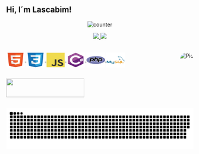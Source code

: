 ## Hi, I´m Lascabim!
<p align="center" > <img align="center" alt="counter" height="30" width="170" src="https://komarev.com/ghpvc/?username=Lascabim&label=Profile%20views&color=0e75b6&style=flat">
</p>

<div align="center">
 <a href="https://github.com/Lascabim">
  <img height="166em" src="https://github-readme-stats.vercel.app/api?username=Lascabim&show_icons=true&theme=react&include_all_commits=true&count_private=true"/>
  <img height="166em" src="https://github-readme-stats.vercel.app/api/top-langs/?username=Lascabim&layout=compact&langs_count=7&theme=react"/>
</div>
 
<br>
<div align="left" style="display: inline_block"><br>
  <img align="center" alt="HTML" height="40" width="50" src="https://raw.githubusercontent.com/devicons/devicon/master/icons/html5/html5-original.svg">
  <img align="center" alt="CSS" height="40" width="50" src="https://raw.githubusercontent.com/devicons/devicon/master/icons/css3/css3-original.svg">
  <img align="center" alt="Javascript" height="40" width="50" src="https://raw.githubusercontent.com/devicons/devicon/master/icons/javascript/javascript-original.svg">
  <img align="center" alt="Csharp" height="40" width="50" src="https://raw.githubusercontent.com/devicons/devicon/master/icons/csharp/csharp-original.svg">
  <img align="center" alt="PHP" height="40" width="50" src="https://raw.githubusercontent.com/devicons/devicon/master/icons/php/php-original.svg">
  <img align="center" alt="MySQL" height="40" width="50" src="https://raw.githubusercontent.com/devicons/devicon/master/icons/mysql/mysql-original-wordmark.svg">
 <img align="right"  alt="Pic" height="150" style="border-radius:50px;"     src="https://media.discordapp.net/attachments/942450101073358928/981510490524090378/Avatar.png?width=676&height=676">
</div>


  ##
 
<div align="top"> 
  <p>
 <!-- <a href="https://www.paypal.com/paypalme/lascabime" target="_blank"> <img align="left" src="https://www.cigafun.com/image/cigafun-paypal.webp" height="50" width="210"></a> -->
  <a href="https://www.buymeacoffee.com/Lascabim?new=1" target="_blank"> <img align="left" src="https://cdn.buymeacoffee.com/buttons/v2/default-yellow.png" height="50" width="210"></a>
 </p>
</div>

<br>
</div>
 
  ![Snake animation](https://github.com/Lascabim/Lascabim/blob/main/snake.svg) 
 
</div>
